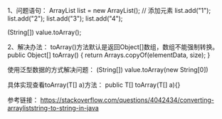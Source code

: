 
1、问题语句：
ArrayList list = new ArrayList();
// 添加元素
list.add("1");
list.add("2");
list.add("3");
list.add("4");

(String[]) value.toArray();

2、解决办法：
toArray()方法默认是返回Object[]数组，数组不能强制转换。
public Object[] toArray() {
	return Arrays.copyOf(elementData, size);
}

使用泛型数据的方式解决问题：
(String[]) value.toArray(new String[0])

具体实现查看toArray(T[] a)方法：
public <T> T[] toArray(T[] a){}

参考链接：
https://stackoverflow.com/questions/4042434/converting-arrayliststring-to-string-in-java